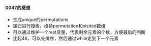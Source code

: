 #### 0047的感想
- 生成unique的permutations
- 递归进行搜索，维持permutation和visited数组
- 可以通过维护一个rest变量，代表剩余元素的个数，方便最后的判断
- 比起46，可以先排序，然后通过while走到下一个元素

